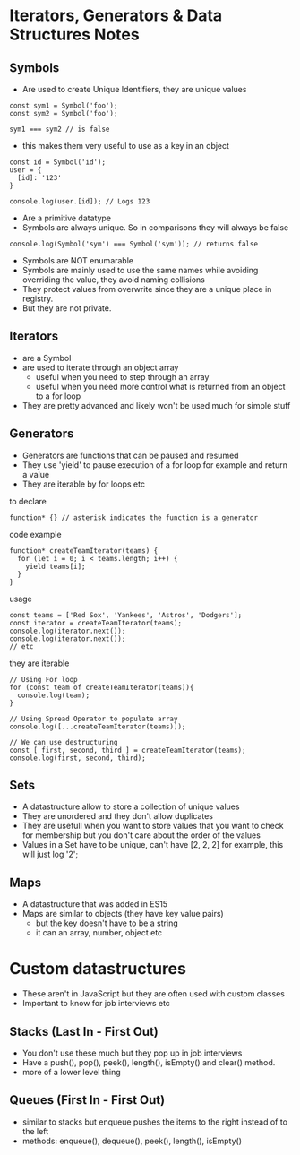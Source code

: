 # Iterators, Generators & Data Structures Notes


## Symbols
- Are used to create Unique Identifiers, they are unique values
``` JS
const sym1 = Symbol('foo');
const sym2 = Symbol('foo');

sym1 === sym2 // is false
```
- this makes them very useful to use as a key in an object
```JS
const id = Symbol('id');
user = {
  [id]: '123'
}

console.log(user.[id]); // Logs 123

```
- Are a primitive datatype
- Symbols are always unique. So in comparisons they will always be false
``` JS
console.log(Symbol('sym') === Symbol('sym')); // returns false
``` 
- Symbols are NOT enumarable
- Symbols are mainly used to use the same names while avoiding overriding the value, they avoid naming collisions
- They protect values from overwrite since they are a unique place in registry.
- But they are not private.

## Iterators
- are a Symbol
- are used to iterate through an object array
  - useful when you need to step through an array
  - useful when you need more control what is returned from an object to a for loop
- They are pretty advanced and likely won't be used much for simple stuff

## Generators
- Generators are functions that can be paused and resumed
- They use 'yield' to pause execution of a for loop for example and return a value
- They are iterable by for loops etc

to declare
```JS
function* {} // asterisk indicates the function is a generator
```

code example
```JS
function* createTeamIterator(teams) {
  for (let i = 0; i < teams.length; i++) {
    yield teams[i];
  }
}
```
usage
```JS
const teams = ['Red Sox', 'Yankees', 'Astros', 'Dodgers'];
const iterator = createTeamIterator(teams);
console.log(iterator.next());
console.log(iterator.next());
// etc
```

they are iterable
```JS
// Using For loop
for (const team of createTeamIterator(teams)){
  console.log(team);
}

// Using Spread Operator to populate array
console.log([...createTeamIterator(teams)]);

// We can use destructuring
const [ first, second, third ] = createTeamIterator(teams);
console.log(first, second, third);
```

## Sets
- A datastructure allow to store a collection of unique values
- They are unordered and they don't allow duplicates
- They are usefull when you want to store values that you want to check for membership but you don't care about the order of the values
- Values in a Set have to be unique, can't have [2, 2, 2] for example, this will just log '2';

## Maps
- A datastructure that was added in ES15
- Maps are similar to objects (they have key value pairs)
  -  but the key doesn't have to be a string
  -  it can an array, number, object etc

# Custom datastructures
- These aren't in JavaScript but they are often used with custom classes
- Important to know for job interviews etc

## Stacks (Last In - First Out)
- You don't use these much but they pop up in job interviews
- Have a push(), pop(), peek(), length(), isEmpty() and clear() method.
- more of a lower level thing

## Queues (First In - First Out)
- similar to stacks but enqueue pushes the items to the right instead of to the left
- methods: enqueue(), dequeue(), peek(), length(), isEmpty()





